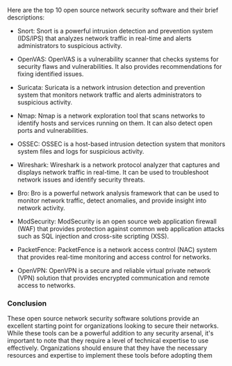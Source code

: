 Here are the top 10 open source network security software and their brief descriptions:

* Snort: Snort is a powerful intrusion detection and prevention system (IDS/IPS) that analyzes network traffic in real-time and alerts administrators to suspicious activity.

* OpenVAS: OpenVAS is a vulnerability scanner that checks systems for security flaws and vulnerabilities. It also provides recommendations for fixing identified issues.

* Suricata: Suricata is a network intrusion detection and prevention system that monitors network traffic and alerts administrators to suspicious activity.

* Nmap: Nmap is a network exploration tool that scans networks to identify hosts and services running on them. It can also detect open ports and vulnerabilities.

* OSSEC: OSSEC is a host-based intrusion detection system that monitors system files and logs for suspicious activity.

* Wireshark: Wireshark is a network protocol analyzer that captures and displays network traffic in real-time. It can be used to troubleshoot network issues and identify security threats.

* Bro: Bro is a powerful network analysis framework that can be used to monitor network traffic, detect anomalies, and provide insight into network activity.

* ModSecurity: ModSecurity is an open source web application firewall (WAF) that provides protection against common web application attacks such as SQL injection and cross-site scripting (XSS).

* PacketFence: PacketFence is a network access control (NAC) system that provides real-time monitoring and access control for networks.

* OpenVPN: OpenVPN is a secure and reliable virtual private network (VPN) solution that provides encrypted communication and remote access to networks.

### Conclusion

These open source network security software solutions provide an excellent starting point for organizations looking to secure their networks. While these tools can be a powerful addition to any security arsenal, it's important to note that they require a level of technical expertise to use effectively. Organizations should ensure that they have the necessary resources and expertise to implement these tools before adopting them
